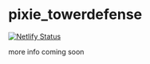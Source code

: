 # pixie_towerdefense

[![Netlify Status](https://api.netlify.com/api/v1/badges/183926bb-070b-493c-84ad-689d77ed6c9f/deploy-status)](https://app.netlify.com/sites/joeyui-pixi-towerdefense/deploys)

more info coming soon
